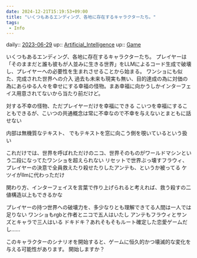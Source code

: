 ```yaml
---
date: 2024-12-21T15:19:53+09:00
title: "いくつもあるエンディング、各地に存在するキャラクターたち。"
tags:
 - Info
---
```


daily:: [2023-06-29](../Daily_Note/2023-06-29.md)
up:: [Artificial_Intelligence](../Bar/Novel/Topics/Artificial_Intelligence.md)
up:: [Game](Bar/Novel/Topics/Game.md)

いくつもあるエンディング、各地に存在するキャラクターたち。
プレイヤーは「そのままだと誰も彼もが人並みに生きる世界」をLLMによるコード生成で破壊し、プレイヤーへの必要性を生まれさせることから始まる。
ワンショにも似た、完成された世界への介入
過去も未来も現実も無い、目的達成の為に対価の為にあらゆる人々を幸せにする幸福の怪物。まあ幸福に向かうしかインターフェイス用意されてないから当たり前だけど。

対する不幸の怪物、ただプレイヤーだけを幸福にできる
こいつを幸福にすることもできるが、こいつの共通概念は常に不幸なので不幸を与えないとまともに話せない

内部は無機質なテキスト、
でもテキストを窓に向こう側を覗いているという扱い


これだけでは、世界を呼ばれただけのニコ、世界そのものがワールドマシンという二段になってたワンショを超えられない
リセットで世界ぶっ壊すフラウィ、プレイヤーの決意で全員救えたり殺せたりしたアンテも、というか被ってる
ケツイがllmに代わっただけ

関わり方、インターフェイスを言葉で作り上げられると考えれば、救う殺すの二値構造以上もできるかな


プレイヤーの持つ世界への破壊力を、多少なりとも理解できてる人間は一人では足りない
ワンショもrgbと作者とニコで五人はいたし
アンテもフラウィとサンズとキャラで三人はいる
ドキドキ？あれそもそもルート確定した恋愛ゲームだし……


このキャラクターのシナリオを開始すると、ゲームに恒久的かつ壊滅的な変化を与える可能性があります。
開始しますか？